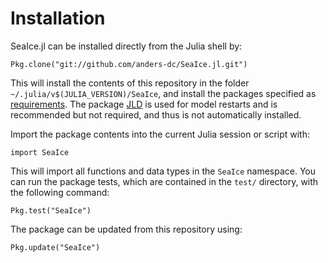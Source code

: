 # Installation
SeaIce.jl can be installed directly from the Julia shell by:

    Pkg.clone("git://github.com/anders-dc/SeaIce.jl.git")

This will install the contents of this repository in the folder 
`~/.julia/v$(JULIA_VERSION)/SeaIce`, and install the packages specified as 
[requirements](REQUIRE).  The package [JLD](https://github.com/JuliaIO/JLD.jl) 
is used for model restarts and is recommended but not required, and thus is not 
automatically installed.

Import the package contents into the current Julia session or script with:

    import SeaIce

This will import all functions and data types in the `SeaIce` namespace.  You 
can run the package tests, which are contained in the `test/` directory, with
the following command:

    Pkg.test("SeaIce")

The package can be updated from this repository using:

    Pkg.update("SeaIce")
